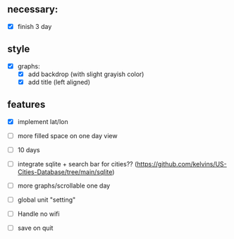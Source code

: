 ## necessary:
- [x] finish 3 day

## style
- [x] graphs:
    - [x] add backdrop (with slight grayish color)
    - [x] add title (left aligned)

## features
- [x] implement lat/lon
- [ ] more filled space on one day view
- [ ] 10 days
- [ ] integrate sqlite + search bar for cities?? (https://github.com/kelvins/US-Cities-Database/tree/main/sqlite)
- [ ] more graphs/scrollable one day
- [ ] global unit "setting"
- [ ] Handle no wifi
- [ ] save on quit

